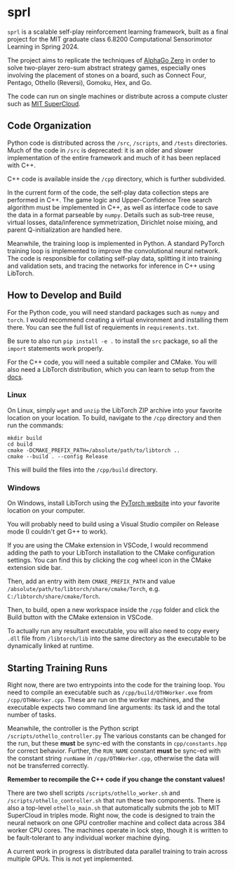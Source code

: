 # sprl

`sprl` is a scalable self-play reinforcement learning framework,
built as a final project for the MIT graduate class
6.8200 Computational Sensorimotor Learning in Spring 2024.

The project aims to replicate the techniques of
[AlphaGo Zero](https://www.nature.com/articles/nature24270)
in order to solve two-player zero-sum abstract strategy games,
especially ones involving the placement of stones on a board,
such as Connect Four, Pentago, Othello (Reversi), Gomoku, Hex, and Go. 

The code can run on single machines or distribute across a compute
cluster such as [MIT SuperCloud](https://supercloud.mit.edu/).

## Code Organization

Python code is distributed across the `/src`, `/scripts`, and `/tests` directories.
Much of the code in `/src` is deprecated: it is an older and slower implementation
of the entire framework and much of it has been replaced with C++.

C++ code is available inside the `/cpp` directory, which is further subdivided.

In the current form of the code, the self-play data collection steps
are performed in C++. The game logic and Upper-Confidence Tree search
algorithm must be implemented in C++, as well as interface code to
save the data in a format parseable by `numpy`. Details such as
sub-tree reuse, virtual losses, data/inference symmetrization,
Dirichlet noise mixing, and parent Q-initialization are handled here.

Meanwhile, the training loop is implemented in Python. A standard
PyTorch training loop is implemented to improve the convolutional
neural network. The code is responsible for collating self-play data,
splitting it into training and validation sets, and tracing the networks
for inference in C++ using LibTorch.

## How to Develop and Build

For the Python code, you will need standard packages such as `numpy`
and `torch`. I would recommend creating a virtual environment
and installing them there. You can see the full list of requiements
in `requirements.txt`.

Be sure to also run `pip install -e .` to install the `src` package,
so all the `import` statements work properly.

For the C++ code, you will need a suitable compiler and CMake.
You will also need a LibTorch distribution, which you can learn
to setup from the [docs](https://pytorch.org/cppdocs/installing.html).

### Linux

On Linux, simply `wget` and `unzip` the LibTorch ZIP archive into
your favorite location on your location. To build,
navigate to the `/cpp` directory and then run the commands:

```shell
mkdir build
cd build
cmake -DCMAKE_PREFIX_PATH=/absolute/path/to/libtorch ..
cmake --build . --config Release
```

This will build the files into the `/cpp/build` directory.

### Windows

On Windows, install LibTorch using the
[PyTorch website](https://pytorch.org/get-started/locally/)
into your favorite location on your computer.

You will probably need to build using a Visual Studio compiler
on Release mode (I couldn't get G++ to work).

If you are using the CMake extension in VSCode, I would recommend
adding the path to your LibTorch installation to the CMake
configuration settings. You can find this by clicking the
cog wheel icon in the CMake extension side bar.

Then, add an entry with item `CMAKE_PREFIX_PATH` and value
`/absolute/path/to/libtorch/share/cmake/Torch`, e.g.
`C:/libtorch/share/cmake/Torch`.

Then, to build, open a new workspace inside the `/cpp` folder
and click the Build button with the CMake extension in VSCode.

To actually run any resultant executable, you will also
need to copy every `.dll` file from `/libtorch/lib` into
the same directory as the executable to be dynamically linked
at runtime.

## Starting Training Runs

Right now, there are two entrypoints into the code for the training loop.
You need to compile an executable such as `/cpp/build/OTHWorker.exe`
from `/cpp/OTHWorker.cpp`. These are run on the worker machines,
and the executable expects two command line arguments: its task id and the
total number of tasks.

Meanwhile, the controller is the Python script `/scripts/othello_controller.py`
The various constants can be changed for the run, but these **must** be sync-ed
with the constants in `cpp/constants.hpp` for correct behavior.
Further, the `RUN_NAME` constant **must** be sync-ed with the constant
string `runName` in `/cpp/OTHWorker.cpp`, otherwise the data will not be
transferred correctly.

**Remember to recompile the C++ code if you change the constant values!**

There are two shell scripts `/scripts/othello_worker.sh` and
`/scripts/othello_controller.sh` that run these two components.
There is also a top-level `othello_main.sh` that automatically
submits the job to MIT SuperCloud in triples mode. Right now,
the code is designed to train the neural network on one GPU
controller machine and collect data across 384 worker CPU cores.
The machines operate in lock step, though it is written to be
fault-tolerant to any individual worker machine dying.

A current work in progress is distributed data parallel training
to train across multiple GPUs. This is not yet implemented.
